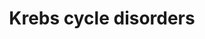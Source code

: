---
annotations:
- id: DOID:14749
  parent: genetic disease
  type: Disease Ontology
  value: methylmalonic acidemia
- id: PW:0000026
  parent: classic metabolic pathway
  type: Pathway Ontology
  value: citric acid cycle pathway
- id: DOID:890
  type: Disease Ontology
  value: mitochondrial encephalomyopathy
- id: PW:0002098
  parent: disease pathway
  type: Pathway Ontology
  value: fumaric aciduria pathway
authors:
- Richard97
- Egonw
- DeSl
- IreneHemel
- Josienlandman
- MaintBot
- Eweitz
- Finterly
- Fehrhart
citedin: ''
communities:
- Diseases
- IEM
- ONTOX
- RareDiseases
description: This pathway shows an simplified version of the Krebs cycle (for more
  details see [https://www.wikipathways.org/index.php/Pathway:WP78] ), with 4 genetic
  diseases related to it. For succinyl-CoA synthetase deficiencies, relevant metabolic
  markers are depicted in light green. Patients with a mutation in the SUCLG1 might
  present a severe (fatal) form of mitochondrial encephalomyopathy.  This pathway
  was inspired by Chapter 20 of the book of Blau (ISBN 3642403360 (978-3642403361)).
last-edited: 2024-01-30
ndex: 02c485ec-8b6a-11eb-9e72-0ac135e8bacf
organisms:
- Homo sapiens
redirect_from:
- /index.php/Pathway:WP4236
- /instance/WP4236
- /instance/WP4236_r128282
revision: r128282
schema-jsonld:
- '@context': https://schema.org/
  '@id': https://wikipathways.github.io/pathways/WP4236.html
  '@type': Dataset
  creator:
    '@type': Organization
    name: WikiPathways
  description: This pathway shows an simplified version of the Krebs cycle (for more
    details see [https://www.wikipathways.org/index.php/Pathway:WP78] ), with 4 genetic
    diseases related to it. For succinyl-CoA synthetase deficiencies, relevant metabolic
    markers are depicted in light green. Patients with a mutation in the SUCLG1 might
    present a severe (fatal) form of mitochondrial encephalomyopathy.  This pathway
    was inspired by Chapter 20 of the book of Blau (ISBN 3642403360 (978-3642403361)).
  keywords:
  - (S)-malate
  - 2-KGD complex
  - 3-hydroxypropionate
  - ADP
  - ADP-forming (A-SCS)
  - ALT
  - ATP
  - Acetyl-CoA
  - Alanine
  - Alpha-ketoglutarate
  - Citrate
  - E1-subunit
  - E2-subunit
  - E3-subunit
  - FH
  - Fumarate
  - GDP
  - GDP-forming (G-SCS)
  - GTP
  - LDH
  - LDH1
  - LDH2
  - LDH3
  - LDH4
  - LDH5
  - LDHA
  - LDHB
  - LDHC
  - Lactate
  - MPC
  - Methylcitrate
  - Methylmalonicacid
  - Methylmalonyl carnitineester (C4DC)
  - Methylmalonyl-CoA
  - NDPK
  - Oxaloacetate
  - PDH
  - PEPCK
  - Propionyl
  - Propionylcarnitine (C3)
  - Pyruvate
  - SUCLA2
  - SUCLG1
  - SUCLG2
  - Succinate
  - Succinyl carnitineester (C4DC)
  - Succinyl coenzyme A
  license: CC0
  name: Krebs cycle disorders
seo: CreativeWork
title: Krebs cycle disorders
wpid: WP4236
---